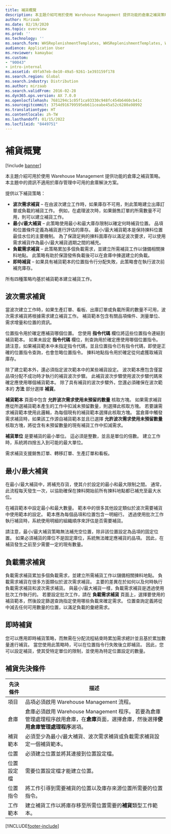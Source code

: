 ```yaml
---
title: 補貨概覽
description: 本主題介紹可用於使用 Warehouse Management 提供功能的倉庫之補貨策略。
author: Mirzaab
ms.date: 02/19/2020
ms.topic: overview
ms.prod: ''
ms.technology: ''
ms.search.form: WHSReplenishmentTemplates, WHSReplenishmentTemplates, WHSInventFixedLocation, WHSRequestType
audience: Application User
ms.reviewer: kamaybac
ms.custom:
- "90043"
- intro-internal
ms.assetid: 49fa97eb-8e10-49a5-9261-1e393159f178
ms.search.region: Global
ms.search.industry: Distribution
ms.author: mirzaab
ms.search.validFrom: 2016-02-28
ms.dyn365.ops.version: AX 7.0.0
ms.openlocfilehash: 7681294c1c05f1ca93330c948fc454b6460cb41c
ms.sourcegitcommit: 3754d916799595eb611ceabe45a52c6280a98992
ms.translationtype: HT
ms.contentlocale: zh-TW
ms.lasthandoff: 01/15/2022
ms.locfileid: "8449751"
---
```

# <a name="replenishment-overview"></a>補貨概覽

[!include [banner](../includes/banner.md)]

本主題介紹可用於使用 Warehouse Management 提供功能的倉庫之補貨策略。 本主題中的資訊不適用於庫存管理中可用的倉庫解決方案。

提供以下補貨策略：

- **波次需求補貨** – 在由波次建立工作時，如果庫存不可用，則此策略建立出庫訂單或負載的補貨工作。 例如，在處理波次時，如果銷售訂單的所需數量不可用，則可以建立補貨工作。
- **最小/最大補貨** – 此策略使用最小和最大庫存限制以確定何時補貨位置。 品項和位置條件定義為補貨進行評估的庫存。 最小/最大補貨範本是保持揀料位置最佳水位的主要機制。 為了保證足夠的揀料面庫存以滿足波次要求，可以使用需求補貨作為最小/最大補貨週期之間的補充。
- **負載需求補貨** – 此策略累加多個負載需求，並建立所需補貨工作以儲備相關揀料地點。 此策略有助於保證發佈負載後可以在倉庫中揀選建立的負載。
- **即時補貨** – 如果具有補貨範本的位置指令行分配失敗，此策略會在執行波次前補充庫存。 

所有四種策略均基於補貨範本建立補貨工作。

## <a name="wave-demand-replenishment"></a>波次需求補貨
當波次建立工作時，如果生產訂單、看板、出庫訂單或負載所需的數量不可用，波次需求補貨將根據需求建立補貨工作。 補貨範本包含有關品項條件、測量單位、需求增量和位置的資訊。 

位置指令用於確定應補貨哪個位置。 您使用 **指令代碼** 欄位將這些位置指令連結到補貨範本。 如果未設定 **指令代碼** 欄位，則查詢用於確定應使用哪個位置指令。 請注意，如果補貨範本中未指定指令代碼，並且位置指令已有指令代碼，即使是正確的位置指令查詢，也會忽略位置指令。 揀料地點指令用於確定從何處獲取補貨庫存。 

除了建立範本外，還必須指定波次範本中的某些補貨設定。 波次範本應包含僅當品項分配不成功時才執行的補貨波次步驟。 此補貨波次步驟使用波次步驟代碼來確定應使用哪個補貨範本。 除了具有補貨的波次步驟外，您還必須確保在波次範本的 **方法** 部分選擇 **補貨**。 

**補貨範本** 頁面中包含 **允許波次需求使用未預留的數量** 核取方塊。 如果需求補貨應從所選補貨範本產生的工作中扣減未預留數量，則選擇此核取方塊。 若要讓需求補貨範本使用此邏輯，為每個現有的補貨範本選擇此核取方塊。 當倉庫中觸發需求補貨時，如果該工作源自補貨範本並且已選擇 **允許波次需求使用未預留數量** 核取方塊，將從含有未預留數量的現有補貨工作中扣減需求。

**補貨單位** 是要補貨的最小單位。 這必須是整數，並且是單位的倍數。 建立工作時，系統將四捨五入到可能的最大單位。

需求補貨支援銷售訂單、轉移訂單、生產訂單和看板。 

## <a name="minmax-replenishment"></a>最小/最大補貨
在最小/最大補貨中，將補充存貨，使其介於設定的最小和最大限制之間。 通常，此流程每天發生一次，以協助確保在揀料開始前所有揀料地點都已補充至最大水位。 

在補貨範本中設定最小和最大數量。 範本中的很多其他設定類似於波次需要補貨中使用範本的設定。 範本應為每個品項和位置包含一明細行。 透過使用批次工作執行補貨時，系統使用明細的組織順序來評估是否需要補貨。 

請注意，最小/最大補貨策略無法補充空位置，除非該位置設定為品項的固定位置。 如果必須補貨的庫位不是固定庫位，系統無法確定應補貨的品項。 因此，在補貨發生之前至少需要一定的現有數量。

## <a name="load-demand-replenishment"></a>負載需求補貨
負載需求補貨累加多個負載需求，並建立所需補貨工作以儲備相關揀料地點。 負載需求補貨在很多方面類似於波次需求補貨。 主要的差異在於如何以及何時執行負載需求補貨和波次需求補貨。 與最小/最大補貨一樣，負載需求補貨是透過使用批次工作執行的。 若要設定批次工作，請在 **負載需求補貨** 頁面上，選擇要使用的補貨範本，然後設定篩選查詢指定使用哪些負載來確定需求。 位置查詢定義將從中減去任何可用數量的位置，以滿足負載的彙總需求。

## <a name="immediate-replenishment"></a>即時補貨
您可以應用即時補貨策略，而無需在分配流程結束時累加需求總計並且基於累加數量進行補貨。 當您使用此策略時，可以在位置指令行失敗後立即補貨。 因此，您可以設定補貨，使其受特定單位的限制，並使用為特定位置設定的數量。

## <a name="replenishment-prerequisites"></a>補貨先決條件

|      先決條件       |                                                                                                                                描述                                                                                                                                 |
|-------------------------|----------------------------------------------------------------------------------------------------------------------------------------------------------------------------------------------------------------------------------------------------------------------------|
|          項目           |                                                                                                        品項必須啟用 Warehouse Management 流程。                                                                                                        |
|        倉庫        | 倉庫必須啟用 Warehouse Management 程序。 若要為倉庫管理處理程序啟用倉庫，在<strong>倉庫</strong>頁面，選擇倉庫，然後選擇<strong>使用倉庫管理處理程序</strong>選項。 |
| 補貨範本 |                                                                   必須至少為最小/最大補貨、波次需求補貨或負載需求補貨設定一個補貨範本。                                                                   |
|        位置        |                                                                                                       必須建立位置並將其連接到位置設定檔。                                                                                                       |
|    位置設定檔    |                                                                                                        需要位置設定檔才能建立位置。                                                                                                        |
|   位置指令   |                                                       將工作引導到需要補貨的位置以及庫存來源位置所需要的位置指令。                                                        |
|     工作範本      |                                                   建立補貨工作以將庫存移至所需位置需要的<strong>補貨</strong>類型工作範本。                                                    |



[!INCLUDE[footer-include](../../includes/footer-banner.md)]